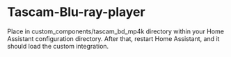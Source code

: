 # Tascam-Blu-ray-player

Place in custom_components/tascam_bd_mp4k directory within your Home Assistant configuration directory. After that, restart Home Assistant, and it should load the custom integration.
